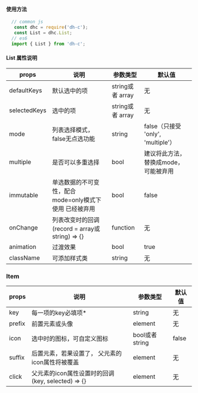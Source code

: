 #### 使用方法

```javascript
  // common js
   const dhc = require('dh-c');
   const List = dhc.List;
  // es6
  import { List } from 'dh-c';

```
#### List 属性说明

| props 	| 说明 | 参数类型 | 默认值|
| ------	| ------ | ------ |----|
| defaultKeys | 默认选中的项 | string或者 array | 无 |
| selectedKeys | 选中的项 | string或者 array | 无 |
| mode | 列表选择模式，false无点选功能 | string | false（只接受 'only', 'multiple'）|
| multiple | 是否可以多重选择 | bool | 建议将此方法，替换成mode，可能被弃用 |
| immutable | 单选数据的不可变性，配合mode=only模式下使用 已经被弃用| bool | false |
| onChange | 列表改变时的回调 (record = array或string) => {}| function | 无 |
| animation | 过渡效果 | bool | true |
| className | 可添加样式类 | string | 无 |



### Item

| props | 说明 | 参数类型 | 默认值|
| ------| ------ | ------ |----|
| key | 每一项的key必填项* | string | 无 |
| prefix | 前置元素或头像 | element | 无|
| icon | 选中时的图标，可自定义图标 | bool或者 string | false |
| suffix | 后置元素，若果设置了， 父元素的icon属性将被覆盖 | element | 无 |
| click | 父元素的icon属性设置时的回调  (key, selected) => {}| element | 无 |
